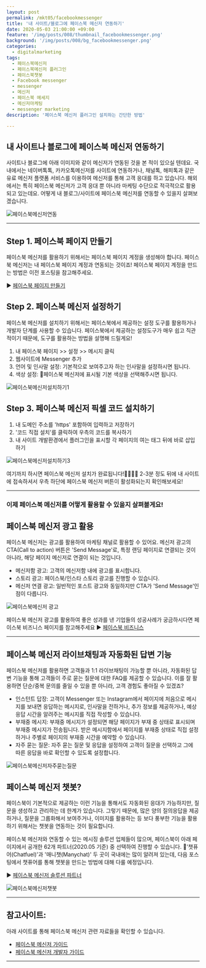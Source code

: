 ```yaml
---
layout: post
permalink: /mkt05/facebookmessenger
title: '내 사이트/블로그에 페이스북 메신저 연동하기'
date: 2020-05-03 21:00:00 +09:00
feature: '/img/posts/008/thumbnail_facebookmessenger.png'
background: '/img/posts/008/bg_facebookmessenger.png'
categories:
  - digitalmarketing
tags:
  - 페이스북메신저
  - 페이스북메신저 플러그인
  - 페이스북챗봇
  - Facebook messenger
  - messenger
  - 메신저
  - 페이스북 메세지
  - 메신저마케팅
  - messenger marketing
description: '페이스북 메신저 플러그인 설치하는 간단한 방법'

---
```


## 내 사이트나 블로그에 페이스북 메신저 연동하기
사이트나 블로그에 아래 이미지와 같이 메신저가 연동된 것을 본 적이 있으실 텐데요. 국내에서는 네이버톡톡, 카카오톡메신저를 사이트에 연동하거나, 채널톡, 해피톡과 같은 유료 메신저 플랫폼 서비스를 이용하여 메신저를 통해 고객 응대를 하고 있습니다. 해외에서는 특히 페이스북 메신저가 고객 응대 뿐 아니라 마케팅 수단으로 적극적으로 활용되고 있는데요. 어떻게 내 블로그/사이트에 페이스북 메신저를 연동할 수 있을지 살펴보겠습니다.

![페이스북메신저연동](/img/posts/008/01.png)

------

## Step 1. 페이스북 페이지 만들기
페이스북 메신저를 활용하기 위해서는 페이스북 페이지 계정을 생성해야 합니다. 페이스북 메신저는 내 페이스북 페이지 계정과 연동되는 것이죠!
페이스북 페이지 계정을 만드는 방법은 이전 포스팅을 참고해주세요.

 ▶ [페이스북 페이지 만들기](https://ayoungshin.com/mkt03/facebook/contentsmarketing "facebookpage")

## Step 2. 페이스북 메신저 설정하기
페이스북 메신저를 설치하기 위해서는 페이스북에서 제공하는 설정 도구를 활용하거나 개발자 단계를 사용할 수 있습니다. 페이스북에서 제공하는 설정도구가 매우 쉽고 직관적이기 때문에, 도구를 활용하는 방법을 설명해 드릴게요!

1. 내 페이스북 페이지 >> 설정 >> 메시지 클릭
2. 웹사이트에 Messenger 추가
3. 언어 및 인사말 설정: 기본적으로 보여주고자 하는 인사말을 설정하시면 됩니다.
4. 색상 설정: 페이스북 메신저에 표시될 기본 색상을 선택해주시면 됩니다.

![페이스북메신저설치하기1](/img/posts/008/02.png)


## Step 3. 페이스북 메신저 픽셀 코드 설치하기
1. 내 도메인 주소를 'https' 포함하여 입력하고 저장하기
2. '코드 직접 설치'를 클릭하여 우측의 코드를 복사하기
3. 내 사이트 개발환경에서 플러그인을 표시할 각 페이지의 여는 <body> 태그 뒤에 바로 삽입하기

![페이스북메신저설치하기3](/img/posts/008/04.png)


여기까지 하시면 페이스북 메신저 설치가 완료됩니다!👏🏻👏🏻
2-3분 정도 뒤에 내 사이트에 접속하셔서 우측 하단에 페이스북 메신저 버튼이 활성화되는지 확인해보세요!

------
### 이제 페이스북 메신저를 어떻게 활용할 수 있을지 살펴볼게요!   


## 페이스북 메신저 광고 활용
페이스북 메신저는 광고를 활용하여 마케팅 채널로 활용할 수 있어요. 메신저 광고의 CTA(Call to action) 버튼은 'Send Message'로, 특정 랜딩 페이지로 연결되는 것이 아니라, 해당 페이지 메신저로 연결이 되는 것입니다.
* 메신저함 광고: 고객의 메신저함 내에 광고를 표시합니다.
* 스토리 광고: 페이스북/인스타 스토리 광고를 진행할 수 있습니다.
* 메신저 연결 광고: 일반적인 포스트 광고와 동일하지만 CTA가 'Send Message'인점이 다릅니다.

![페이스북메신저 광고](/img/posts/008/07.png)

페이스북 메신저 광고를 활용하여 좋은 성과를 낸 기업들의 성공사례가 궁금하시다면 페이스북 비즈니스 페이지를 참고해주세요
 ▶ [페이스북 비즈니스](https://www.facebook.com/business/marketing/messenger "facebookbusiness")

------

## 페이스북 메신저 라이브채팅과 자동화된 답변 기능
페이스북 메신저를 활용하면 고객들과 1:1 라이브채팅이 가능할 뿐 아니라, 자동화된 답변 기능을 통해 고객들이 주로 묻는 질문에 대한 FAQ를 제공할 수 있습니다. 이를 잘 활용하면 단순/중복 문의를 줄일 수 있을 뿐 아니라, 고객 경험도 좋아질 수 있겠죠?

* 인스턴트 답장: 고객이 Messenger 또는 Instagram에서 페이지에 처음으로 메시지를 보내면 응답하는 메시지로, 인사말을 전하거나, 추가 정보를 제공하거나, 예상 응답 시간을 알려주는 메시지를 직접 작성할 수 있습니다.
* 부재중 메시지: 부재중 메시지가 설정되면 해당 페이지가 부재 중 상태로 표시되며 부재중 메시지가 전송됩니다. 받은 메시지함에서 페이지를 부재중 상태로 직접 설정하거나 주별로 페이지의 부재중 시간을 예약할 수 있습니다.
* 자주 묻는 질문: 자주 묻는 질문 및 응답을 설정하여 고객이 질문을 선택하고 그에 따른 응답을 바로 확인할 수 있도록 설정합니다.

![페이스북메신저자주묻는질문](/img/posts/008/06.png)

## 페이스북 메신저 챗봇?
페이스북이 기본적으로 제공하는 이런 기능을 통해서도 자동화된 응대가 가능하지만, 질문을 생성하고 관리하는 데 한계가 있습니다. 그렇기 때문에, 많은 양의 질의응답을 제공하거나, 질문을 그룹화해서 보여주거나, 이미지를 활용하는 등 보다 풍부한 기능을 활용하기 위해서는 챗봇을 연동하는 것이 필요합니다.

페이스북 메신저와 연동할 수 있는 메시징 솔루션 업체들이 많으며, 페이스북이 아래 페이지에서 공개한 62개 파트너(2020.05 기준) 중 선택하여 진행할 수 있습니다. '챗퓨어(Chatfuel)'과 '매니챗(Manychat)' 두 곳이 국내에는 많이 알려져 있는데, 다음 포스팅에서 챗퓨어를 통해 챗봇을 만드는 방법에 대해 다룰 예정입니다.

 ▶ [페이스북 메신저 솔루션 파트너](https://www.facebook.com/business/partner-directory/search?serviceModels=saas&platforms=messenger&solution_type=messaging&sort_by=alpha "facebookmessengersolutionpartner")

![페이스북메신저챗봇](/img/posts/008/08.png)

------

## 참고사이트:
아래 사이트를 통해 페이스북 메신저 관련 자료들을 확인할 수 있습니다.
* [페이스북 메신저 가이드](https://www.facebook.com/business/marketing/messenger "facebookmessengerguide")
* [페이스북 메신저 개발자 가이드](https://developers.facebook.com/docs/messenger-platform/?translation "facebookmessengerdeveloper")

------
